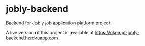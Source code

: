 # jobly-backend
Backend for Jobly job application platform project

A live version of this project is available at https://pkempf-jobly-backend.herokuapp.com
